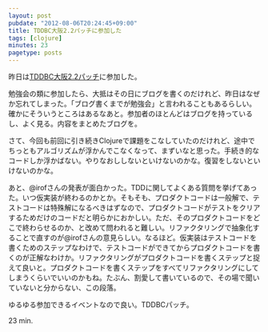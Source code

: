 ```yaml
---
layout: post
pubdate: "2012-08-06T20:24:45+09:00"
title: TDDBC大阪2.2パッチに参加した
tags: [clojure]
minutes: 23
pagetype: posts
---
```

昨日は[TDDBC大阪2.2パッチ](http://atnd.org/events/30831)に参加した。

勉強会の類に参加したら、大抵はその日にブログを書くのだけれど、昨日はなぜか忘れてしまった。「ブログ書くまでが勉強会」と言われることもあるらしい。確かにそういうところはあるなあと。参加者のほとんどはブログを持っているし、よく見る。内容をまとめたブログを。

さて、今回も前回に引き続きClojureで課題をこなしていたのだけれど、途中でちっともアルゴリズムが浮かんでこなくなって、まずいなと思った。手続き的なコードしか浮かばない。やりなおししないといけないのかな。復習をしないといけないのかな。

あと、@irofさんの発表が面白かった。TDDに関してよくある質問を挙げてあった。いつ仮実装が終わるのかとか。そもそも、プロダクトコードは一般解で、テストコードは特殊解になるべきはずなので、プロダクトコードがテストをクリアするためだけのコードだと明らかにおかしい。ただ、そのプロダクトコードをどこで終わらせるのか、と改めて問われると難しい。リファクタリングで抽象化することで直すのが@irofさんの意見らしい。なるほど。仮実装はテストコードを書くためのステップなわけで、テストコードができてからプロダクトコードを書くのが正解なわけか。リファクタリングがプロダクトコードを書くステップと捉えて良いと。プロダクトコードを書くステップをすべてリファクタリングにしてしまうくらいでいいのかもね。たぶん、割愛して書いているので、その場で聞いていないと分からない、この段落。

ゆるゆる参加できるイベントなので良い。TDDBCパッチ。

23 min.
